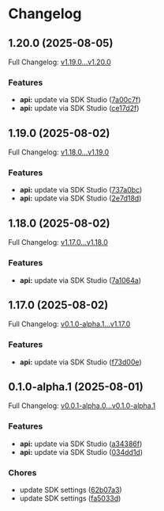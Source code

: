 # Changelog

## 1.20.0 (2025-08-05)

Full Changelog: [v1.19.0...v1.20.0](https://github.com/spi-tch/spitch-typescript/compare/v1.19.0...v1.20.0)

### Features

* **api:** update via SDK Studio ([7a00c7f](https://github.com/spi-tch/spitch-typescript/commit/7a00c7f914ee0b5c7561b1b1a82df1718b5fc8ad))
* **api:** update via SDK Studio ([ce17d2f](https://github.com/spi-tch/spitch-typescript/commit/ce17d2f0347935cdc6ab70e97ae74010f2c19df3))

## 1.19.0 (2025-08-02)

Full Changelog: [v1.18.0...v1.19.0](https://github.com/spi-tch/spitch-typescript/compare/v1.18.0...v1.19.0)

### Features

* **api:** update via SDK Studio ([737a0bc](https://github.com/spi-tch/spitch-typescript/commit/737a0bc7b4b28723e725474844fa85bfc926e092))
* **api:** update via SDK Studio ([2e7d18d](https://github.com/spi-tch/spitch-typescript/commit/2e7d18d58f7263095303fc6e809289fe45674f80))

## 1.18.0 (2025-08-02)

Full Changelog: [v1.17.0...v1.18.0](https://github.com/spi-tch/spitch-typescript/compare/v1.17.0...v1.18.0)

### Features

* **api:** update via SDK Studio ([7a1064a](https://github.com/spi-tch/spitch-typescript/commit/7a1064a21ff0f29a22de6f366d83cbeba0737154))

## 1.17.0 (2025-08-02)

Full Changelog: [v0.1.0-alpha.1...v1.17.0](https://github.com/spi-tch/spitch-typescript/compare/v0.1.0-alpha.1...v1.17.0)

### Features

* **api:** update via SDK Studio ([f73d00e](https://github.com/spi-tch/spitch-typescript/commit/f73d00ee3d5701d1f1904402353ef7f70c70f93d))

## 0.1.0-alpha.1 (2025-08-01)

Full Changelog: [v0.0.1-alpha.0...v0.1.0-alpha.1](https://github.com/spi-tch/spitch-typescript/compare/v0.0.1-alpha.0...v0.1.0-alpha.1)

### Features

* **api:** update via SDK Studio ([a34386f](https://github.com/spi-tch/spitch-typescript/commit/a34386f023f82cb9cea023b634fd2bc422845015))
* **api:** update via SDK Studio ([034dd1d](https://github.com/spi-tch/spitch-typescript/commit/034dd1df081f1590dfeaeef4e57baf849bbc6e9e))


### Chores

* update SDK settings ([62b07a3](https://github.com/spi-tch/spitch-typescript/commit/62b07a379a86104a2ed9fd8fbeb459f352b13071))
* update SDK settings ([fa5033d](https://github.com/spi-tch/spitch-typescript/commit/fa5033d84fcf7235a201072b965b65fcf771b492))
